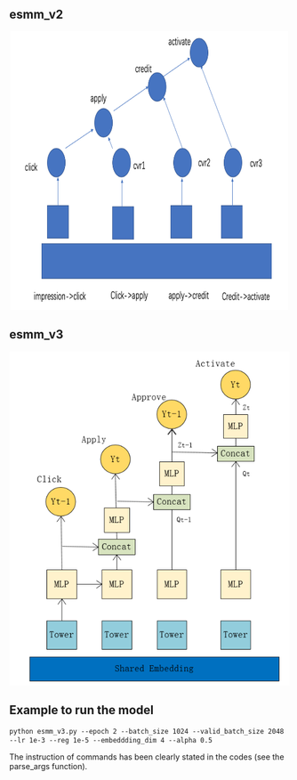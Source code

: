 ## esmm_v2
<div align=center><img src="https://github.com/zhangyingerjelly/multi-task-learning-model/blob/master/img/esmm_v2.png" width="500" height="500" /></div> 

## esmm_v3
<div align=center><img src="https://github.com/zhangyingerjelly/multi-task-learning-model/blob/master/img/esmm_v3.PNG" width="600" height="600" /></div>

## Example to run the model
```
python esmm_v3.py --epoch 2 --batch_size 1024 --valid_batch_size 2048 --lr 1e-3 --reg 1e-5 --embeddding_dim 4 --alpha 0.5
```
The instruction of commands has been clearly stated in the codes (see the parse_args function).
